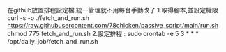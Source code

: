在github放置排程設定檔,統一管理就不用每台手動改了
1.取得腳本,並設定權限
curl -s -o ./fetch_and_run.sh https://raw.githubusercontent.com/78chicken/passive_script/main/run.sh
chmod 775 fetch_and_run.sh
2.設定排程 : sudo crontab -e
  5 3 * * * /opt/daily_job/fetch_and_run.sh  
